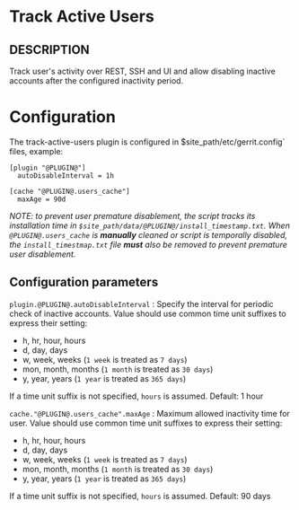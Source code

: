 Track Active Users
==============================

DESCRIPTION
-----------
Track user's activity over REST, SSH and UI and allow disabling inactive
accounts after the configured inactivity period.

Configuration
=========================

The track-active-users plugin is configured in
$site_path/etc/gerrit.config` files, example:

```text
[plugin "@PLUGIN@"]
  autoDisableInterval = 1h

[cache "@PLUGIN@.users_cache"]
  maxAge = 90d
```

_NOTE: to prevent user premature disablement, the script tracks its installation
time in `$site_path/data/@PLUGIN@/install_timestamp.txt`. When `@PLUGIN@.users_cache`
is **manually** cleaned or script is temporally disabled, the `install_timestmap.txt`
file **must** also be removed to prevent premature user disablement._

Configuration parameters
---------------------

```plugin.@PLUGIN@.autoDisableInterval```
:  Specify the interval for periodic check of inactive accounts.
   Value should use common time unit suffixes to express their setting:

   * h, hr, hour, hours
   * d, day, days
   * w, week, weeks (`1 week` is treated as `7 days`)
   * mon, month, months (`1 month` is treated as `30 days`)
   * y, year, years (`1 year` is treated as `365 days`)

   If a time unit suffix is not specified, `hours` is assumed.
   Default: 1 hour

```cache."@PLUGIN@.users_cache".maxAge```
:  Maximum allowed inactivity time for user.
   Value should use common time unit suffixes to express their setting:

   * h, hr, hour, hours
   * d, day, days
   * w, week, weeks (`1 week` is treated as `7 days`)
   * mon, month, months (`1 month` is treated as `30 days`)
   * y, year, years (`1 year` is treated as `365 days`)

   If a time unit suffix is not specified, `hours` is assumed.
   Default: 90 days
